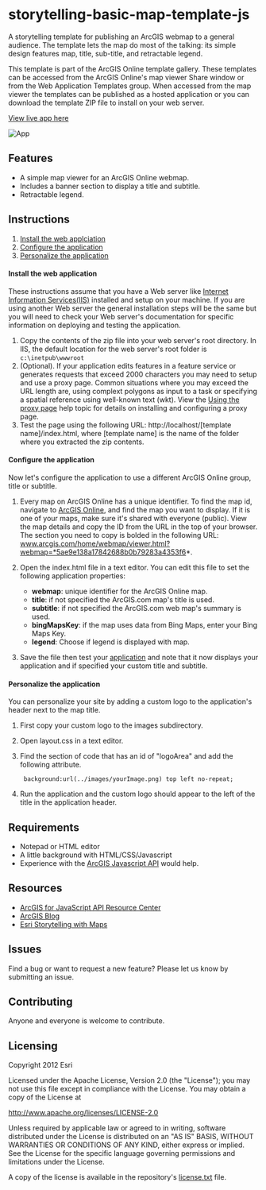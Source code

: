 # storytelling-basic-map-template-js

A storytelling template for publishing an ArcGIS webmap to a general audience. The template lets the map do most of the talking: its simple design features map, title, sub-title, and retractable legend.

This template is part of the ArcGIS Online template gallery. These templates can be accessed from the ArcGIS Online's map viewer Share window or from the Web Application Templates group. When accessed from the map viewer the templates can be published as a hosted application or you can download the template ZIP file to install on your web server.

[View live app here](http://storymaps.esri.com/templates/basic/)

![App](https://raw.github.com/Esri/storytelling-basic-map-template-js/master/images/storytelling-basic-map-template-js.png)

## Features
* A simple map viewer for an ArcGIS Online webmap.
* Includes a banner section to display a title and subtitle.
* Retractable legend.

## Instructions

1. [Install the web applciation](#install-the-web-application)
2. [Configure the application](#configure-the-application)
3. [Personalize the application](#personalize-the-application)

#### Install the web application

These instructions assume that you have a Web server like [Internet Information Services(IIS)](http://www.iis.net/) installed and setup on your machine. If you are using another Web server the general installation steps will be the same but you will need to check your Web server's documentation for specific information on deploying and testing the application.

1. Copy the contents of the zip file into your web server's root directory. In IIS, the default location for the web server's root folder is `c:\inetpub\wwwroot`
2. (Optional). If your application edits features in a feature service or generates requests that exceed 2000 characters you may need to setup and use a proxy page. Common situations where you may exceed the URL length are, using complext polygons as input to a task or specifying a spatial reference using well-known text (wkt). View the [Using the proxy page](http://help.arcgis.com/EN/webapi/javascript/arcgis/help/jshelp_start.htm#jshelp/ags_proxy.htm) help topic for details on installing and configuring a proxy page.
3. Test the page using the following URL: http://localhost/[template name]/index.html, where [template name] is the name of the folder where you extracted the zip contents.

#### Configure the application

Now let's configure the application to use a different ArcGIS Online group, title or subtitle.

1. Every map on ArcGIS Online has a unique identifier. To find the map id, navigate to [ArcGIS Online](http://www.arcgis.com), and find the map you want to display. If it is one of your maps, make sure it's shared with everyone (public). View the map details and copy the ID from the URL in the top of your browser. The section you need to copy is bolded in the following URL: www.arcgis.com/home/webmap/viewer.html?webmap=*5ae9e138a17842688b0b79283a4353f6*.

2. Open the index.html file in a text editor. You can edit this file to set the following application properties:
    - **webmap**: unique identifier for the ArcGIS Online map.
    - **title**: if not specified the ArcGIS.com map's title is used.
    - **subtitle**: if not specified the ArcGIS.com web map's summary is used.
    - **bingMapsKey**: if the map uses data from Bing Maps, enter your Bing Maps Key.
    - **legend**: Choose if legend is displayed with map.


3. Save the file then test your [application](http://localhost/Chrome/index.html) and note that it now displays your application and if specified your custom title and subtitle.

#### Personalize the application

You can personalize your site by adding a custom logo to the application's header next to the map title.

1. First copy your custom logo to the images subdirectory.
2. Open layout.css in a text editor.
3. Find the section of code that has an id of "logoArea" and add the following attribute.

        background:url(../images/yourImage.png) top left no-repeat;

4. Run the application and the custom logo should appear to the left of the title in the application header.

## Requirements

* Notepad or HTML editor
* A little background with HTML/CSS/Javascript
* Experience with the [ArcGIS Javascript API](http://links.esri.com/javascript) would help.

## Resources

* [ArcGIS for JavaScript API Resource Center](http://help.arcgis.com/en/webapi/javascript/arcgis/index.html)
* [ArcGIS Blog](http://blogs.esri.com/esri/arcgis/)
* [Esri Storytelling with Maps](http://storymaps.esri.com)

## Issues

Find a bug or want to request a new feature?  Please let us know by submitting an issue.

## Contributing

Anyone and everyone is welcome to contribute.

## Licensing
Copyright 2012 Esri

Licensed under the Apache License, Version 2.0 (the "License");
you may not use this file except in compliance with the License.
You may obtain a copy of the License at

   http://www.apache.org/licenses/LICENSE-2.0

Unless required by applicable law or agreed to in writing, software
distributed under the License is distributed on an "AS IS" BASIS,
WITHOUT WARRANTIES OR CONDITIONS OF ANY KIND, either express or implied.
See the License for the specific language governing permissions and
limitations under the License.

A copy of the license is available in the repository's [license.txt]( https://raw.github.com/Esri/switch-basemaps-js/master/license.txt) file.
